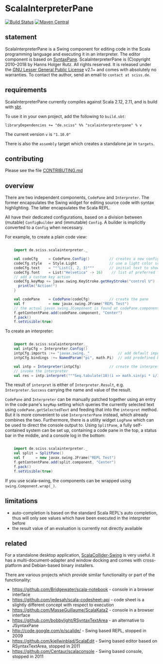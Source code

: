 # ScalaInterpreterPane

[![Build Status](https://travis-ci.org/Sciss/ScalaInterpreterPane.svg?branch=master)](https://travis-ci.org/Sciss/ScalaInterpreterPane)
[![Maven Central](https://maven-badges.herokuapp.com/maven-central/de.sciss/scalainterpreterpane_2.11/badge.svg)](https://maven-badges.herokuapp.com/maven-central/de.sciss/scalainterpreterpane_2.11)

## statement

ScalaInterpreterPane is a Swing component for editing code in the Scala programming language and executing it in an
interpreter. The editor component is based on [SyntaxPane](https://git.iem.at/sciss/SyntaxPane).
ScalaInterpreterPane is (C)opyright 2010&ndash;2018 by Hanns Holger Rutz. All rights reserved. It is released under
the [GNU Lesser General Public License](https://git.iem.at/sciss/ScalaInterpreterPane/blob/master/LICENSE) v2.1+ 
and comes with absolutely no warranties. To contact the author, send an email to `contact at sciss.de`.

## requirements

ScalaInterpreterPane currently compiles against Scala 2.12, 2.11, and is build with [sbt](https://www.scala-sbt.org/).

To use it in your own project, add the following to `build.sbt`:

    libraryDependencies += "de.sciss" %% "scalainterpreterpane" % v

The current version `v` is `"1.10.0"`

There is also the `assembly` target which creates a standalone jar in `targets`.

## contributing

Please see the file [CONTRIBUTING.md](CONTRIBUTING.md)

## overview

There are two independent components, `CodePane` and `Interpreter`. The former encapsulates the Swing widget 
for editing source code with syntax highlighting. The latter encapsulates the Scala REPL.

All have their dedicated configurations, based on a division between (mutable) `ConfigBuilder` and
(immutable) `Config`. A builder is implicitly converted to a `Config` when necessary.

For example, to create a plain code view:

```scala

    import de.sciss.scalainterpreter._

    val codeCfg     = CodePane.Config()         // creates a new configuration _builder_
    codeCfg.style   = Style.Light               // use a light color scheme
    codeCfg.text    = """List(1, 2, 3)"""       // initial text to show in the widget
    codeCfg.font    = List("Helvetica" -> 16)    // list of preferred fonts
    // add a custom key action
    codeCfg.keyMap += javax.swing.KeyStroke.getKeyStroke("control U") -> { () =>
      println("Action!")
    }

    val codePane    = CodePane(codeCfg)         // create the pane
    val f           = new javax.swing.JFrame("REPL Test")
    // the actual javax.swing.JComponent is found at codePane.component.
    f.getContentPane.add(codePane.component, "Center")
    f.pack()
    f.setVisible(true)
```

To create an interpreter:

```scala

    import de.sciss.scalainterpreter._
    val intpCfg = Interpreter.Config()
    intpCfg.imports :+= "javax.swing._"             // add default imports
    intpCfg.bindings :+= NamedParam("pi", math.Pi)  // add predefined bindings

    val intp = Interpreter(intpCfg)             // create the interpreter
    // invoke the interpreter
    val res = intp.interpret("""Seq.tabulate(10)(i => math.sin(pi * i/10))""")
```

The result of `interpret` is either of `Interpreter.Result`, e.g. `Interpreter.Success` carrying the name and value of the result.

`CodePane` and `Interpreter` can be manually patched together using an entry in the code pane's `keyMap` setting which queries the currently selected text using `codePane.getSelectedText` and feeding that into the `interpret` method. But it is more convenient to use `InterpreterPane` instead, which already combines the two. Furthermore, there is a utility widget `LogPane` which can be used to direct the console output to. Using `SplitPane`, a fully self-contained system can be set up, containing a code pane in the top, a status bar in the middle, and a console log in the bottom:

```scala

    import de.sciss.scalainterpreter._
    val split = SplitPane()
    val f     = new javax.swing.JFrame("REPL Test")
    f.getContentPane.add(split.component, "Center")
    f.pack()
    f.setVisible(true)
```

If you use scala-swing, the components can be wrapped using `swing.Component.wrap(_)`.

## limitations

- auto-completion is based on the standard Scala REPL's auto completion, thus will only see values which have been
  executed in the interpreter before
- the result value of an evaluation is currently not directly available

## related

For a standalone desktop application, [ScalaCollider-Swing](https://git.iem.at/sciss/ScalaColliderSwing) is very 
useful. It has a multi-document-adapter and  window docking and comes with cross-platform and Debian-based binary 
installers.

There are various projects which provide similar functionality or part of the functionality:

- https://github.com/Bridgewater/scala-notebook - console in a browser interface
- https://github.com/jedesah/scala-codesheet-api - code sheet is a slightly different concept with respect to execution
- https://github.com/MasseGuillaume/ScalaKata2 - console in a browser interface
- https://github.com/bobbylight/RSyntaxTextArea - an alternative to JSyntaxPane
- http://code.google.com/p/scalide/ - Swing based REPL, stopped in 2009
- https://github.com/kjellwinblad/ScalaEdit - Swing based editor based on RSyntaxTextArea, stopped in 2011
- https://github.com/Centaur/scalaconsole - Swing based console, stopped in 2011
